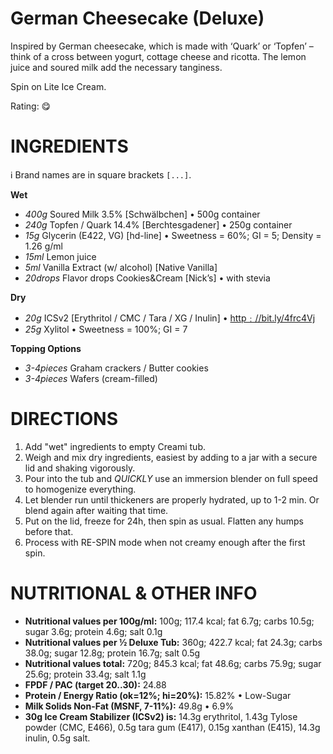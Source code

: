 # German Cheesecake (Deluxe)

Inspired by German cheesecake, which is made with ‘Quark’ or ‘Topfen’
– think of a cross between yogurt, cottage cheese and ricotta.
The lemon juice and soured milk add the necessary tanginess.

Spin on Lite Ice Cream.

Rating: 😋

# INGREDIENTS

ℹ️ Brand names are in square brackets `[...]`.

**Wet**

  - _400g_ Soured Milk 3.5% [Schwälbchen] • 500g container
  - _240g_ Topfen / Quark 14.4% [Berchtesgadener] • 250g container
  - _15g_ Glycerin (E422, VG) [hd-line] • Sweetness = 60%; GI = 5; Density = 1.26 g/ml
  - _15ml_ Lemon juice
  - _5ml_ Vanilla Extract (w/ alcohol) [Native Vanilla]
  - _20drops_ Flavor drops Cookies&Cream [Nick’s] • with stevia

**Dry**

  - _20g_ ICSv2 [Erythritol / CMC / Tara / XG / Inulin] • [http﹕//bit.ly/4frc4Vj](https://github.com/jhermann/ice-creamery/tree/main/recipes/Ice%20Cream%20Stabilizer%20%28ICS%29)
  - _25g_ Xylitol • Sweetness = 100%; GI = 7

**Topping Options**

  - _3-4pieces_ Graham crackers / Butter cookies
  - _3-4pieces_ Wafers (cream-filled)

# DIRECTIONS

 1. Add "wet" ingredients to empty Creami tub.
 1. Weigh and mix dry ingredients, easiest by adding to a jar with a secure lid and shaking vigorously.
 1. Pour into the tub and *QUICKLY* use an immersion blender on full speed to homogenize everything.
 1. Let blender run until thickeners are properly hydrated, up to 1-2 min. Or blend again after waiting that time.
 1. Put on the lid, freeze for 24h, then spin as usual. Flatten any humps before that.
 1. Process with RE-SPIN mode when not creamy enough after the first spin.

# NUTRITIONAL & OTHER INFO
- **Nutritional values per 100g/ml:** 100g; 117.4 kcal; fat 6.7g; carbs 10.5g; sugar 3.6g; protein 4.6g; salt 0.1g
- **Nutritional values per ½ Deluxe Tub:** 360g; 422.7 kcal; fat 24.3g; carbs 38.0g; sugar 12.8g; protein 16.7g; salt 0.5g
- **Nutritional values total:** 720g; 845.3 kcal; fat 48.6g; carbs 75.9g; sugar 25.6g; protein 33.4g; salt 1.1g
- **FPDF / PAC (target 20..30):** 24.88
- **Protein / Energy Ratio (ok=12%; hi=20%):** 15.82% • Low-Sugar
- **Milk Solids Non-Fat (MSNF, 7-11%):** 49.8g • 6.9%
- **30g Ice Cream Stabilizer (ICSv2) is:** 14.3g erythritol, 1.43g Tylose powder (CMC, E466), 
0.5g tara gum (E417), 0.15g xanthan (E415),
14.3g inulin, 0.5g salt.

